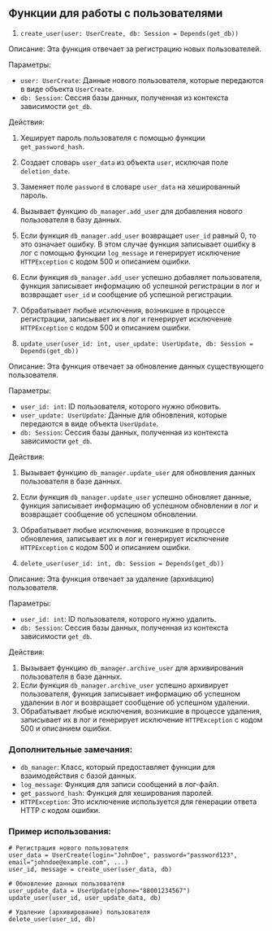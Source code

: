## Функции для работы с пользователями

1. `create_user(user: UserCreate, db: Session = Depends(get_db))`

Описание: Эта функция отвечает за регистрацию новых пользователей.

Параметры:

* `user: UserCreate`: Данные нового пользователя, которые передаются в виде объекта `UserCreate`.
* `db: Session`: Сессия базы данных, полученная из контекста зависимости `get_db`.

Действия:

1. Хеширует пароль пользователя с помощью функции `get_password_hash`.
2. Создает словарь `user_data` из объекта `user`, исключая поле `deletion_date`.
3. Заменяет поле `password` в словаре `user_data` на хешированный пароль.
4. Вызывает функцию `db_manager.add_user` для добавления нового пользователя в базу данных.
5. Если функция `db_manager.add_user` возвращает `user_id` равный 0, то это означает ошибку. В этом случае функция записывает ошибку в лог с помощью функции `log_message` и генерирует исключение `HTTPException` с кодом 500 и описанием ошибки.
6. Если функция `db_manager.add_user` успешно добавляет пользователя, функция записывает информацию об успешной регистрации в лог и возвращает `user_id` и сообщение об успешной регистрации.
7. Обрабатывает любые исключения, возникшие в процессе регистрации, записывает их в лог и генерирует исключение `HTTPException` с кодом 500 и описанием ошибки.

2. `update_user(user_id: int, user_update: UserUpdate, db: Session = Depends(get_db))`

Описание: Эта функция отвечает за обновление данных существующего пользователя.

Параметры:

* `user_id: int`: ID пользователя, которого нужно обновить.
* `user_update: UserUpdate`: Данные для обновления, которые передаются в виде объекта `UserUpdate`.
* `db: Session`: Сессия базы данных, полученная из контекста зависимости `get_db`.

Действия:

1. Вызывает функцию `db_manager.update_user` для обновления данных пользователя в базе данных.
2. Если функция `db_manager.update_user` успешно обновляет данные, функция записывает информацию об успешном обновлении в лог и возвращает сообщение об успешном обновлении.
3. Обрабатывает любые исключения, возникшие в процессе обновления, записывает их в лог и генерирует исключение `HTTPException` с кодом 500 и описанием ошибки.

3. `delete_user(user_id: int, db: Session = Depends(get_db))`

Описание: Эта функция отвечает за удаление (архивацию) пользователя.

Параметры:

* `user_id: int`: ID пользователя, которого нужно удалить.
* `db: Session`: Сессия базы данных, полученная из контекста зависимости `get_db`.

Действия:

1. Вызывает функцию `db_manager.archive_user` для архивирования пользователя в базе данных.
2. Если функция `db_manager.archive_user` успешно архивирует пользователя, функция записывает информацию об успешном удалении в лог и возвращает сообщение об успешном удалении.
3. Обрабатывает любые исключения, возникшие в процессе удаления, записывает их в лог и генерирует исключение `HTTPException` с кодом 500 и описанием ошибки.

### Дополнительные замечания:

* `db_manager`: Класс, который предоставляет функции для взаимодействия с базой данных.
* `log_message`:  Функция для записи сообщений в лог-файл.
* `get_password_hash`:  Функция для хеширования паролей.
* `HTTPException`:  Это исключение используется для генерации ответа HTTP с кодом ошибки.

### Пример использования:
```
# Регистрация нового пользователя
user_data = UserCreate(login="JohnDoe", password="password123", email="johndoe@example.com", ...)
user_id, message = create_user(user_data, db)

# Обновление данных пользователя
user_update_data = UserUpdate(phone="88001234567")
update_user(user_id, user_update_data, db)

# Удаление (архивирование) пользователя
delete_user(user_id, db)
```